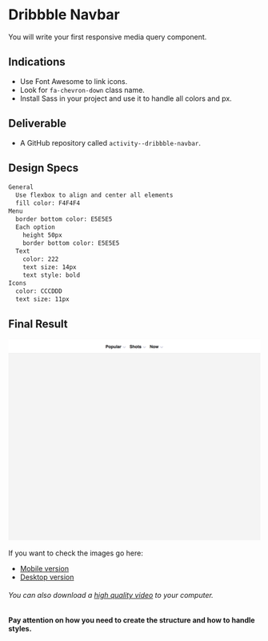 # Dribbble Navbar

You will write your first responsive media query component.

## Indications

- Use Font Awesome to link icons.
- Look for `fa-chevron-down` class name.
- Install Sass in your project and use it to handle all colors and px.

## Deliverable

- A GitHub repository called `activity--dribbble-navbar`.

## Design Specs

```
General
  Use flexbox to align and center all elements
  fill color: F4F4F4
Menu
  border bottom color: E5E5E5
  Each option
    height 50px
    border bottom color: E5E5E5
  Text
    color: 222
    text size: 14px
    text style: bold
Icons
  color: CCCDDD
  text size: 11px
```

## Final Result

![Dribbble Responsive](dribbble-desktop.png)

If you want to check the images go here:
- [Mobile version](https://github.com/muktek/activity-dribbble-navbar/blob/master/dribbble-mobile.png)
- [Desktop version](https://github.com/muktek/activity-dribbble-navbar/blob/master/dribbble-desktop.png)

###### You can also download a [high quality video](https://github.com/muktek/activity-dribbble-navbar/blob/master/dribbble-responsive.mov) to your computer.

**Pay attention on how you need to create the structure and how to handle styles.**
